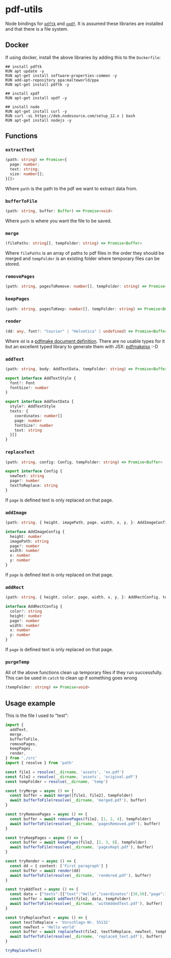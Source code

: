 # pdf-utils

Node bindings for [`pdftk`](https://www.pdflabs.com/tools/pdftk-the-pdf-toolkit/) and [`xpdf`](https://www.xpdfreader.com/). It is assumed these libraries are installed and that there is a file system.

## Docker

If using docker, install the above libraries by adding this to the `Dockerfile`:

```
## install pdftk
RUN apt update -y
RUN apt-get install software-properties-common -y
RUN add-apt-repository ppa:malteworld/ppa
RUN apt-get install pdftk -y

## install xpdf
RUN apt-get install xpdf -y

## install node
RUN apt-get install curl -y
RUN curl -sL https://deb.nodesource.com/setup_12.x | bash
RUN apt-get install nodejs -y
```

## Functions

### `extractText`

```ts
(path: string) => Promise<{
  page: number;
  text: string;
  size: number[];
}[]>
```

Where `path` is the path to the pdf we want to extract data from.

### `bufferToFile`

```ts
(path: string, buffer: Buffer) => Promise<void>
```

Where `path` is where you want the file to be saved.

### `merge`

```ts
(filePaths: string[], tempFolder: string) => Promise<Buffer>
```

Where `filePaths` is an array of paths to pdf files in the order they should be merged and `tempFolder` is an existing folder where temporary files can be stored.

### `removePages`

```ts
(path: string, pagesToRemove: number[], tempFolder: string) => Promise<Buffer>
```

### `keepPages`

```ts
(path: string, pagesToKeep: number[], tempFolder: string) => Promise<Buffer>
```

### `render`

```ts
(dd: any, font?: "Courier" | "Helvetica" | undefined) => Promise<Buffer>
```

Where `dd` is a [pdfmake document definition](https://pdfmake.github.io/docs/document-definition-object/). There are no usable types for it but an excellent typed library to generate them with JSX: [pdfmakejsx](https://www.npmjs.com/package/pdfmakejsx) :-D

### `addText`

```ts
(path: string, body: AddTextData, tempFolder: string) => Promise<Buffer>
```

```ts
export interface AddTextStyle {
  font?: Font
  fontSize?: number
}

export interface AddTextData {
  style?: AddTextStyle
  texts: {
    coordinates: number[]
    page: number
    fontSize?: number
    text: string
  }[]
}
```

### `replaceText`

```ts
(path: string, config: Config, tempFolder: string) => Promise<Buffer>
```

```ts
export interface Config {
  newText: string
  page?: number
  textToReplace: string
}
```

If `page` is defined text is only replaced on that page.

### `addImage`

```ts
(path: string, { height, imagePath, page, width, x, y, }: AddImageConfig, tempFolder: string) => Promise<Buffer>
```

```ts
interface AddImageConfig {
  height: number
  imagePath: string
  page?: number
  width: number
  x: number
  y: number
}
```

If `page` is defined text is only replaced on that page.

### `addRect`

```ts
(path: string, { height, color, page, width, x, y, }: AddRectConfig, tempFolder: string) => Promise<Buffer>
```

```ts
interface AddRectConfig {
  color?: string
  height: number
  page?: number
  width: number
  x: number
  y: number
}
```

If `page` is defined text is only replaced on that page.

### `purgeTemp`

All of the above functions clean up temporary files if they run successfully. This can be used in `catch` to clean up if something goes wrong

```ts
(tempFolder: string) => Promise<void>
```

## Usage example

This is the file I used to "test":

```ts
import {
  addText,
  merge,
  bufferToFile,
  removePages,
  keepPages,
  render,
} from './src'
import { resolve } from 'path'

const file1 = resolve(__dirname, 'assets', 'xx.pdf')
const file2 = resolve(__dirname, 'assets', 'original.pdf')
const tempFolder = resolve(__dirname, 'temp')

const tryMerge = async () => {
  const buffer = await merge([file1, file2], tempFolder)
  await bufferToFile(resolve(__dirname, 'merged.pdf'), buffer)
}

const tryRemovePages = async () => {
  const buffer = await removePages(file2, [1, 2, 4], tempFolder)
  await bufferToFile(resolve(__dirname, 'pagesRemoved.pdf'), buffer)
}

const tryKeepPages = async () => {
  const buffer = await keepPages(file2, [2, 3, 8], tempFolder)
  await bufferToFile(resolve(__dirname, 'pagesKept.pdf'), buffer)
}

const tryRender = async () => {
  const dd = { content: ['First paragraph'] }
  const buffer = await render(dd)
  await bufferToFile(resolve(__dirname, 'rendered.pdf'), buffer)
}

const tryAddText = async () => {
  const data = {"texts":[{"text":"Hello","coordinates":[30,50],"page":1},{"text":"world","coordinates":[30,100],"page":3,"fontSize":30}]}
  const buffer = await addText(file2, data, tempFolder)
  await bufferToFile(resolve(__dirname, 'withAddedText.pdf'), buffer)
}

const tryReplaceText = async () => {
  const textToReplace = 'Vorschlags-Nr. 55132'
  const newText = 'Hello world'
  const buffer = await replaceText(file2, textToReplace, newText, tempFolder)
  await bufferToFile(resolve(__dirname, 'replaced_text.pdf'), buffer)
}

tryReplaceText()
```